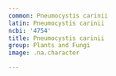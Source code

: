 ```yaml
---
common: Pneumocystis carinii
latin: Pneumocystis carinii
ncbi: '4754'
title: Pneumocystis carinii
group: Plants and Fungi
image: .na.character

---
```

